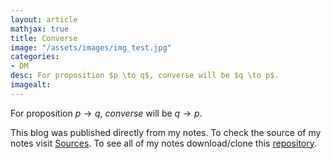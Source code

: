 ```yaml
---
layout: article
mathjax: true
title: Converse
image: "/assets/images/img_test.jpg"
categories:
- DM
desc: For proposition $p \to q$, converse will be $q \to p$. 
imagealt: 
---
```


For proposition $p \to q$, *converse* will be $q \to p$.


































































































































































































































































































































































This blog was published directly from my notes.
To check the source of my notes visit [Sources](sources.html).
To see all of my notes download/clone this [repository](https://github.com/bovem/CS).